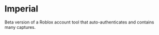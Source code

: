 # Imperial
Beta version of a Roblox account tool that auto-authenticates and contains many captures.
